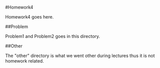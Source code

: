 #Homework4

Homework4 goes here.  

##Problem  

Problem1 and Problem2 goes in this directory.  

##Other  

The "other" directory is what we went other during lectures thus it is not homework related.
